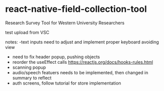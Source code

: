 # react-native-field-collection-tool

Research Survey Tool for Western University Researchers

test upload from VSC

notes:
-text inputs need to adjust and implement proper keyboard avoiding view

- need to fix header popup, pushing objects
- reorder the useEffect calls https://reactjs.org/docs/hooks-rules.html
- scanning popup
- audio/speech featuers needs to be implemented, then changed in summary to reflect
- auth screens, follow tutorial for store implementation
